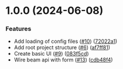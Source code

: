 # 1.0.0 (2024-06-08)


### Features

* Add loading of config files ([#10](https://github.com/acwilan/sdplat/issues/10)) ([72022a1](https://github.com/acwilan/sdplat/commit/72022a1a698e7643199b0026dd0c4f8dc3e14f82))
* Add root project structure ([#6](https://github.com/acwilan/sdplat/issues/6)) ([af7ff81](https://github.com/acwilan/sdplat/commit/af7ff8100dfde6863a98d2b375311a3d4a4e2c97))
* Create basic UI ([#9](https://github.com/acwilan/sdplat/issues/9)) ([083f5cd](https://github.com/acwilan/sdplat/commit/083f5cd53c73febdd44f5e794d112cf53ffd2404))
* Wire beam api with form ([#13](https://github.com/acwilan/sdplat/issues/13)) ([cdb48f4](https://github.com/acwilan/sdplat/commit/cdb48f428e23ffc4330af38c4465ec52cd795cb3))


